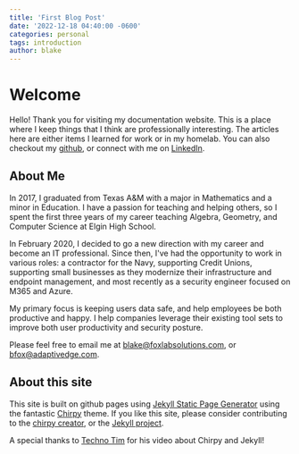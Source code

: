 ```yaml
---
title: 'First Blog Post'
date: '2022-12-18 04:40:00 -0600'
categories: personal
tags: introduction    
author: blake
---
```


# Welcome

Hello! Thank you for visiting my documentation website. This is a place where I keep things that I think are professionally interesting. The articles here are either items I learned for work or in my homelab. You can also checkout my [github](https://github.com/blakejfox), or connect with me on [LinkedIn](https://www.linkedin.com/in/blake-fox-b2a3171b2/).

## About Me 

In 2017, I graduated from Texas A&M with a major in Mathematics and a minor in Education. I have a passion for teaching and helping others, so I spent the first three years of my career teaching Algebra, Geometry, and Computer Science at Elgin High School. 

In February 2020, I decided to go a new direction with my career and become an IT professional. Since then, I've had the opportunity to work in various roles: a contractor for the Navy, supporting Credit Unions, supporting small businesses as they modernize their infrastructure and endpoint management, and most recently as a security engineer focused on M365 and Azure. 

My primary focus is keeping users data safe, and help employees be both productive and happy. I help companies leverage their existing tool sets to improve both user productivity and security posture. 

Please feel free to email me at blake@foxlabsolutions.com, or bfox@adaptivedge.com. 

## About this site

This site is built on github pages using [Jekyll Static Page Generator](https://github.com/jekyll/jekyll) using the fantastic [Chirpy](https://github.com/cotes2020/jekyll-theme-chirpy) theme. If you like this site, please consider contributing to the [chirpy creator](https://ko-fi.com/coteschung), or the [Jekyll project](https://github.com/jekyll/jekyll). 

A special thanks to [Techno Tim](https://docs.technotim.live/posts/jekyll-docs-site/) for his video about Chirpy and Jekyll!
